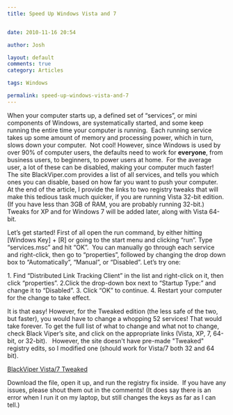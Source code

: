 ```yaml
---
title: Speed Up Windows Vista and 7


date: 2010-11-16 20:54

author: Josh

layout: default
comments: true
category: Articles

tags: Windows

permalink: speed-up-windows-vista-and-7
---
```


When your computer starts up, a defined set of “services”, or mini
components of Windows, are systematically started, and some keep running
the entire time your computer is running.  Each running service takes up
some amount of memory and processing power, which in turn, slows down
your computer.  Not cool! However, since Windows is used by over 90% of
computer users, the defaults need to work for **everyone**, from
business users, to beginners, to power users at home.  For the average
user, a lot of these can be disabled, making your computer much faster! 
The site BlackViper.com provides a list of all services, and tells you
which ones you can disable, based on how far you want to push your
computer.  At the end of the article, I provide the links to two
registry tweaks that will make this tedious task much quicker, if you
are running Vista 32-bit edition. (If you have less than 3GB of RAM, you
are probably running 32-bit.) Tweaks for XP and for Windows 7 will be
added later, along with Vista 64-bit.

Let’s get started! First of all open the run command, by either hitting
[Windows Key] + [R] or going to the start menu and clicking “run”. Type
“services.msc” and hit “OK”.  You can manually go through each service
and right-click, then go to “properties”, followed by changing the drop
down box to “Automatically”, “Manual”, or “Disabled”. Let’s try one:

​1. Find “Distributed Link Tracking Client” in the list and right-click
on it, then click “properties”. 2.Click the drop-down box next to
“Startup Type:” and change it to “Disabled”. 3. Click “OK” to continue.
4. Restart your computer for the change to take effect.

It is that easy! However, for the Tweaked edition (the less safe of the
two, but faster), you would have to change a whopping 52 services! That
would take forever. To get the full list of what to change and what not
to change, check Black Viper’s site, and click on the appropriate links
(Vista, XP, 7, 64-bit, or 32-bit).   However, the site doesn't have
pre-made "Tweaked" registry edits, so I modified one (should work for
Vista/7 both 32 and 64 bit).

[BlackViper Vista/7
Tweaked](http://servercobra.com/downloads/BlackViperVista7tweaked.zip)

Download the file, open it up, and run the registry fix inside.  If you
have any issues, please shout them out in the comments! (It does say
there is an error when I run it on my laptop, but still changes the keys
as far as I can tell.)
